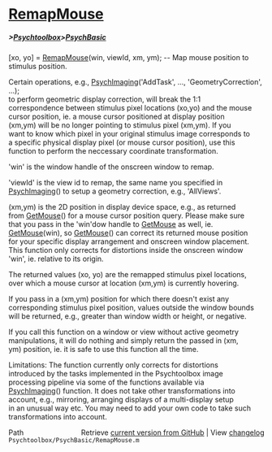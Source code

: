 # [RemapMouse](RemapMouse)
##### >[Psychtoolbox](Psychtoolbox)>[PsychBasic](PsychBasic)

[xo, yo] = [RemapMouse](RemapMouse)(win, viewId, xm, ym); -- Map mouse position to stimulus position.  
  
Certain operations, e.g., [PsychImaging](PsychImaging)('AddTask', ..., 'GeometryCorrection', ...);  
to perform geometric display correction, will break the 1:1  
correspondence between stimulus pixel locations (xo,yo) and the mouse  
cursor position, ie. a mouse cursor positioned at display position  
(xm,ym) will be no longer pointing to stimulus pixel (xm,ym). If you  
want to know which pixel in your original stimulus image corresponds to  
a specific physical display pixel (or mouse cursor position), use this  
function to perform the neccessary coordinate transformation.  
  
'win' is the window handle of the onscreen window to remap.  
  
'viewId' is the view id to remap, the same name you specified in  
[PsychImaging](PsychImaging)() to setup a geometry correction, e.g., 'AllViews'.  
  
(xm,ym) is the 2D position in display device space, e.g., as returned  
from [GetMouse](GetMouse)() for a mouse cursor position query. Please make sure  
that you pass in the 'win'dow handle to [GetMouse](GetMouse) as well, ie.  
[GetMouse](GetMouse)(win), so [GetMouse](GetMouse)() can correct its returned mouse position  
for your specific display arrangement and onscreen window placement.  
This function only corrects for distortions inside the onscreen window  
'win', ie. relative to its origin.  
  
The returned values (xo, yo) are the remapped stimulus pixel locations,  
over which a mouse cursor at location (xm,ym) is currently hovering.  
  
If you pass in a (xm,ym) position for which there doesn't exist any  
corresponding stimulus pixel position, values outside the window bounds  
will be returned, e.g., greater than window width or height, or negative.  
  
If you call this function on a window or view without active geometry  
manipulations, it will do nothing and simply return the passed in (xm,  
ym) position, ie. it is safe to use this function all the time.  
  
Limitations: The function currently only corrects for distortions  
introduced by the tasks implemented in the Psychtoolbox image  
processing pipeline via some of the functions available via  
[PsychImaging](PsychImaging)() function. It does not take other transformations into  
account, e.g., mirroring, arranging displays of a multi-display setup  
in an unusual way etc. You may need to add your own code to take such  
transformations into account.  
  




<div class="code_header" style="text-align:right;">
  <span style="float:left;">Path&nbsp;&nbsp;</span> <span class="counter">Retrieve <a href=
  "https://raw.github.com/Psychtoolbox-3/Psychtoolbox-3/beta/Psychtoolbox/PsychBasic/RemapMouse.m">current version from GitHub</a> | View <a href=
  "https://github.com/Psychtoolbox-3/Psychtoolbox-3/commits/beta/Psychtoolbox/PsychBasic/RemapMouse.m">changelog</a></span>
</div>
<div class="code">
  <code>Psychtoolbox/PsychBasic/RemapMouse.m</code>
</div>

